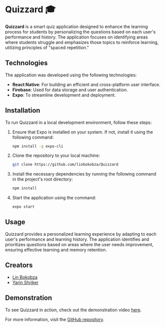 # Quizzard 🎓

**Quizzard** is a smart quiz application designed to enhance the learning process for students by personalizing the questions based on each user's performance and history. The application focuses on identifying areas where students struggle and emphasizes those topics to reinforce learning, utilizing principles of "spaced repetition."

## Technologies 

The application was developed using the following technologies:

- **React Native**: For building an efficient and cross-platform user interface.
- **Firebase**: Used for data storage and user authentication.
- **Expo**: To streamline development and deployment.

## Installation 

To run Quizzard in a local development environment, follow these steps:

1. Ensure that Expo is installed on your system. If not, install it using the following command:
    ```bash
    npm install -g expo-cli
    ```

2. Clone the repository to your local machine:

    ```bash
    git clone https://github.com/linbokobza/Quizzard
    ```

3. Install the necessary dependencies by running the following command in the project's root directory:

    ```bash
    npm install
    ```

4. Start the application using the command:

    ```bash
    expo start
    ```

## Usage

Quizzard provides a personalized learning experience by adapting to each user's performance and learning history. The application identifies and prioritizes questions based on areas where the user needs improvement, ensuring effective learning and memory retention.

## Creators

- [Lin Bokobza](https://www.linkedin.com/in/lin-bokobza-2ba992189/)
- [Yarin Shriker](https://www.linkedin.com/in/yarin-shriker-40b104228/)

## Demonstration

To see Quizzard in action, check out the demonstration video [here](#).

For more information, visit the [GitHub repository](https://github.com/linbokobza/Quizzard).
